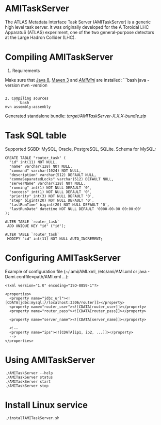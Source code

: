 AMITaskServer
=============

The ATLAS Metadata Interface Task Server (AMITaskServer) is a generic high level task server. It was originally developed for the A Toroidal LHC ApparatuS (ATLAS) experiment, one of the two general-purpose detectors at the Large Hadron Collider (LHC).

Compiling AMITaskServer
=======================

1. Requirements

  Make sure that [Java 8](http://www.oracle.com/technetwork/java/javase/), [Maven 3](http://maven.apache.org/) and [*AMIMini*](https://github.com/ami-lpsc/AMIMini/) are installed:
	```bash
java -version
mvn -version
```

2. Compiling sources
	```bash
mvn assembly:assembly
```

Generated standalone bundle: *target/AMITaskServer-X.X.X-bundle.zip*

Task SQL table
==============

Supported SGBD: MySQL, Oracle, PostgreSQL, SQLite. Schema for MySQL:

	CREATE TABLE "router_task" (
	  "id" int(11) NOT NULL,
	  "name" varchar(128) NOT NULL,
	  "command" varchar(1024) NOT NULL,
	  "description" varchar(512) DEFAULT NULL,
	  "commaSeparatedLocks" varchar(512) DEFAULT NULL,
	  "serverName" varchar(128) NOT NULL,
	  "running" int(1) NOT NULL DEFAULT '0',
	  "success" int(1) NOT NULL DEFAULT '0',
	  "priority" int(3) NOT NULL DEFAULT '0',
	  "step" bigint(20) NOT NULL DEFAULT '0',
	  "lastRunTime" bigint(20) NOT NULL DEFAULT '0',
	  "lastRunDate" datetime NOT NULL DEFAULT '0000-00-00 00:00:00'
	);

	ALTER TABLE `router_task`
	 ADD UNIQUE KEY "id" ("id");

	ALTER TABLE `router_task`
	 MODIFY "id" int(11) NOT NULL AUTO_INCREMENT;

Configuring AMITaskServer
=========================

Example of configuration file (~/.ami/AMI.xml, /etc/ami/AMI.xml or java -Dami.conffile=path/AMI.xml ...):

	<?xml version="1.0" encoding="ISO-8859-1"?>

	<properties>
	  <property name="jdbc_url"><![CDATA[jdbc:mysql://localhost:3306/router]]></property>
	  <property name="router_user"><![CDATA[router_user]]></property>
	  <property name="router_pass"><![CDATA[router_pass]]></property>

	  <property name="server_name"><![CDATA[server_name]]></property>

	  <!--
	  <property name="ips"><![CDATA[ip1, ip2, ...]]></property>
	  -->
	</properties>

Using AMITaskServer
===================

	./AMITaskServer --help
	./AMITaskServer status
	./AMITaskServer start
	./AMITaskServer stop

Install Linux service
=====================

	./installAMITaskServer.sh
